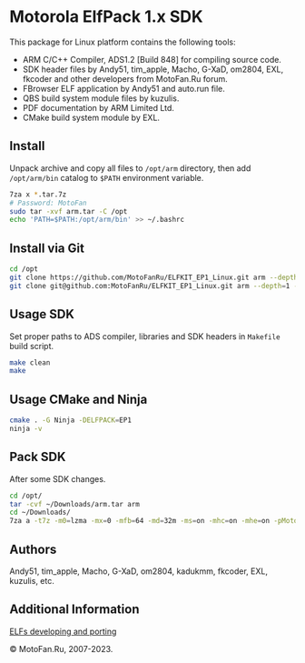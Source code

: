 Motorola ElfPack 1.x SDK
========================

This package for Linux platform contains the following tools:

* ARM C/C++ Compiler, ADS1.2 [Build 848] for compiling source code.
* SDK header files by Andy51, tim_apple, Macho, G-XaD, om2804, EXL, fkcoder and other developers from MotoFan.Ru forum.
* FBrowser ELF application by Andy51 and auto.run file.
* QBS build system module files by kuzulis.
* PDF documentation by ARM Limited Ltd.
* CMake build system module by EXL.

## Install

Unpack archive and copy all files to `/opt/arm` directory, then add `/opt/arm/bin` catalog to `$PATH` environment variable.

```sh
7za x *.tar.7z
# Password: MotoFan
sudo tar -xvf arm.tar -C /opt
echo 'PATH=$PATH:/opt/arm/bin' >> ~/.bashrc
```

## Install via Git

```sh
cd /opt
git clone https://github.com/MotoFanRu/ELFKIT_EP1_Linux.git arm --depth=1 -b master
git clone git@github.com:MotoFanRu/ELFKIT_EP1_Linux.git arm --depth=1 -b master
```

## Usage SDK

Set proper paths to ADS compiler, libraries and SDK headers in `Makefile` build script.

```sh
make clean
make
```

## Usage CMake and Ninja

```sh
cmake . -G Ninja -DELFPACK=EP1
ninja -v
```

## Pack SDK

After some SDK changes.

```sh
cd /opt/
tar -cvf ~/Downloads/arm.tar arm
cd ~/Downloads/
7za a -t7z -m0=lzma -mx=0 -mfb=64 -md=32m -ms=on -mhc=on -mhe=on -pMotoFan arm.tar.7z arm.tar
```

## Authors

Andy51, tim_apple, Macho, G-XaD, om2804, kadukmm, fkcoder, EXL, kuzulis, etc.

## Additional Information

[ELFs developing and porting](https://forum.motofan.ru/index.php?showforum=184)

© MotoFan.Ru, 2007-2023.
